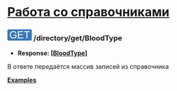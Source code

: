[Работа со справочниками](../../index.md)
=========================================

### ![GET](../../../../img/get.png) /directory/get/BloodType
* **Response: [[BloodType](../../../../types.md#bloodtype)]**

В ответе передаётся массив записей из справочника

**[Examples](examples/get.md)**